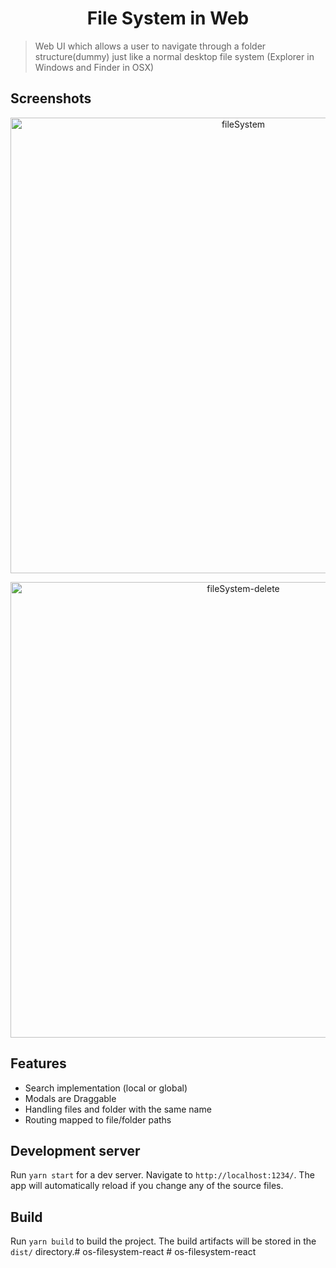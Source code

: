 
 
<h1  align="center">File System in Web</h4>

<p  align="center">

</p>

  

> Web UI which allows a user to navigate through a folder structure(dummy) just like a normal desktop file system (Explorer in Windows and Finder in OSX)

  
## Screenshots
<p  align="center">
<img  src="https://res.cloudinary.com/grooot/image/upload/v1555215261/smallcase/2019-04-14_09.24.11.gif"  alt="fileSystem"  width="729px"/>
</p>


<p  align="center">
<img  src="https://res.cloudinary.com/grooot/image/upload/v1555215066/smallcase/2019-04-14_09.30.55.gif"  alt="fileSystem-delete"  width="729px"/>
</p>


## Features
- Search implementation (local or global)
- Modals are Draggable
- Handling files and folder with the same name
- Routing mapped to file/folder paths
  
  


## Development server
Run `yarn start` for a dev server. Navigate to `http://localhost:1234/`. The app will automatically reload if you change any of the source files.

## Build
Run `yarn build` to build the project. The build artifacts will be stored in the `dist/` directory.#   o s - f i l e s y s t e m - r e a c t  
 #   o s - f i l e s y s t e m - r e a c t  
 